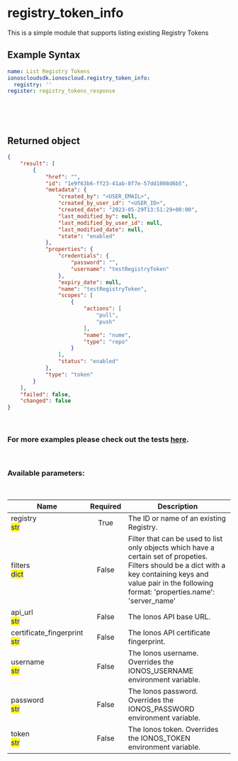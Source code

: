 # registry_token_info

This is a simple module that supports listing existing Registry Tokens

## Example Syntax


```yaml
name: List Registry Tokens
ionoscloudsdk.ionoscloud.registry_token_info:
  registry: ''
register: registry_tokens_response

```

&nbsp;

&nbsp;
## Returned object
```json
{
    "result": [
        {
            "href": "",
            "id": "1e9f63b6-ff23-41ab-8f7e-57dd1008d6b5",
            "metadata": {
                "created_by": "<USER_EMAIL>",
                "created_by_user_id": "<USER_ID>",
                "created_date": "2023-05-29T13:51:29+00:00",
                "last_modified_by": null,
                "last_modified_by_user_id": null,
                "last_modified_date": null,
                "state": "enabled"
            },
            "properties": {
                "credentials": {
                    "password": "",
                    "username": "testRegistryToken"
                },
                "expiry_date": null,
                "name": "testRegistryToken",
                "scopes": [
                    {
                        "actions": [
                            "pull",
                            "push"
                        ],
                        "name": "nume",
                        "type": "repo"
                    }
                ],
                "status": "enabled"
            },
            "type": "token"
        }
    ],
    "failed": false,
    "changed": false
}

```

&nbsp;
### For more examples please check out the tests [here](https://github.com/ionos-cloud/module-ansible/tree/master/tests/container-registry).

&nbsp;
### Available parameters:
&nbsp;

<table data-full-width="true">
  <thead>
    <tr>
      <th width="22.8vw">Name</th>
      <th width="10.8vw" align="center">Required</th>
      <th>Description</th>
    </tr>
  </thead>
  <tbody>
  <tr>
  <td>registry<br/><mark style="color:blue;">str</mark></td>
  <td align="center">True</td>
  <td>The ID or name of an existing Registry.</td>
  </tr>
  <tr>
  <td>filters<br/><mark style="color:blue;">dict</mark></td>
  <td align="center">False</td>
  <td>Filter that can be used to list only objects which have a certain set of propeties. Filters should be a dict with a key containing keys and value pair in the following format: 'properties.name': 'server_name'</td>
  </tr>
  <tr>
  <td>api_url<br/><mark style="color:blue;">str</mark></td>
  <td align="center">False</td>
  <td>The Ionos API base URL.</td>
  </tr>
  <tr>
  <td>certificate_fingerprint<br/><mark style="color:blue;">str</mark></td>
  <td align="center">False</td>
  <td>The Ionos API certificate fingerprint.</td>
  </tr>
  <tr>
  <td>username<br/><mark style="color:blue;">str</mark></td>
  <td align="center">False</td>
  <td>The Ionos username. Overrides the IONOS_USERNAME environment variable.</td>
  </tr>
  <tr>
  <td>password<br/><mark style="color:blue;">str</mark></td>
  <td align="center">False</td>
  <td>The Ionos password. Overrides the IONOS_PASSWORD environment variable.</td>
  </tr>
  <tr>
  <td>token<br/><mark style="color:blue;">str</mark></td>
  <td align="center">False</td>
  <td>The Ionos token. Overrides the IONOS_TOKEN environment variable.</td>
  </tr>
  </tbody>
</table>
